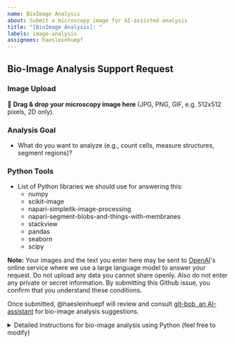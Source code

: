 ```yaml
---
name: BioImage Analysis
about: Submit a microscopy image for AI-assisted analysis
title: "[BioImage Analysis]: "
labels: image-analysis
assignees: haesleinhuepf
---
```


## Bio-Image Analysis Support Request

### Image Upload
📎 **Drag & drop your microscopy image here** (JPG, PNG, GIF, e.g. 512x512 pixels, 2D only).

### Analysis Goal
- What do you want to analyze (e.g., count cells, measure structures, segment regions)?

### Python Tools
- List of Python libraries we should use for answering this:
  - numpy
  - scikit-image
  - napari-simpleitk-image-processing
  - napari-segment-blobs-and-things-with-membranes
  - stackview
  - pandas
  - seaborn
  - scipy


**Note:** Your images and the text you enter here may be sent to [OpenAI](https://openai.com/)'s online service where we use a large language model to answer your request. 
Do not upload any data you cannot share openly. Also do not enter any private or secret information. By submitting this Github issue, you confirm that you understand these conditions.

Once submitted, @haesleinhuepf will review and consult [git-bob, an AI-assistant](https://github.com/haesleinhuepf/git-bob) for bio-image analysis suggestions. 


<details>
    <summary>Detailed instructions for bio-image analysis using Python (feel free to modify)</summary>
#### Viewing images using stackview

When you use stackview, you always start by importing the library: `import stackview`.
      
* Showing an image stored in variable `image` and a segmented image stored in variable `labels` on top with animated blending. Also works with two images or two label images.
  stackview.animate_curtain(image, labels)

* Showing an animation / timelapse image stored in variable `image`.
  stackview.animate(image)
  
* Save an animation / timelapse stored in variable `image` with specified frame delay to a file.
  stackview.animate(image, filename="output.gif", frame_delay_ms=100)
  
* Display an image stored in a variable `image` (this also works with label images). Prefer stackview.insight over matplotlib.pyplot.imshow!
  stackview.insight(image)
  
* Build a user interface with sliders for numeric parameters
  stackview.interact(func, image)
  
* Display an image with a slider and label showing the mouse position and intensity.
  stackview.picker(image)
  
* Display an image with a slider to navigate through a stack.
  stackview.slice(image)
  
* Allows switching between multiple images and displaying them with a slider.
  stackview.switch(images:list)

#### Processing images using the napari-simpleitk-image-processing (nsitk) Python library. 

When you use nsitk, you always start by importing the library: `import napari_simpleitk_image_processing as nsitk`.
When asked for specific tasks, you can adapt one of the following code snippets:
  
* Apply a median filter to an image to remove noise while preserving edges.
  nsitk.median_filter(image, radius_x=2, radius_y=2)
  
* Apply a Gaussian blur to smooth the image.
  nsitk.gaussian_blur(image, variance_x=1.0, variance_y=1.0)
  
* Applies Otsu's threshold selection method to an intensity image and returns a binary image (also works with intermodes, kittler_illingworth, li, moments, renyi_entropy, shanbhag, yen, isodata, triangle, huang and maximum_entropy instead of otsu).
  nsitk.threshold_otsu(image)
  
* Computes the signed Maurer distance map of the input image.
  nsitk.signed_maurer_distance_map(binary_image)
  
* Detects edges in the image using Canny edge detection.
  nsitk.canny_edge_detection(image, lower_threshold=0, upper_threshold=50)
  
* Identifies the regional maxima of an image.
  nsitk.regional_maxima(image)
  
* Rescales the intensity of an input image to a specified range.
  nsitk.rescale_intensity(image, output_minimum=0, output_maximum=255)
  
* Applies the Sobel operator to an image to find edges.
  nsitk.sobel(image)
  
* Enhances the contrast of an image using adaptive histogram equalization.
  nsitk.adaptive_histogram_equalization(image, alpha=0.3, beta=0.3, radius_x=5, radius_y=5)
  
* Applies a standard deviation filter to an image.
  nsitk.standard_deviation_filter(image, radius_x=5, radius_y=5)
  
* Labels the connected components in a binary image.
  nsitk.connected_component_labeling(binary_image)
  
* Labels objects in a binary image and can split object that are touching..
  nsitk.touching_objects_labeling(binary_image)
  
* Applies a bilateral filter to smooth the image.
  nsitk.bilateral_filter(image, radius=10.0)
  
* Applies the Laplacian of Gaussian filter to find edges in an image.
  nsitk.laplacian_of_gaussian_filter(image, sigma=1.0)
  
* Identifies h-maxima of an image, suppressing maxima smaller than h.
  nsitk.h_maxima(image, height=10)
  
* Removes background in an image using the Top-Hat filter.
  nsitk.white_top_hat(image, radius_x=5, radius_y=5)

* Computes basic statistics for labeled object regions in an image.
  nsitk.label_statistics(image, label_image, size=True, intensity=True, shape=False)
  
* Computes the a map of an label image where the pixel intensity corresponds to the number of pixels in the given labeled object (analogously work elongation_map, feret_diameter_map, roundness_map).
  nsitk.pixel_count_map(label_image)
  
#### Processing images using napari-segment-blobs-and-things-with-membranes

If you use this plugin, you need to import it like this: `import napari_segment_blobs_and_things_with_membranes as nsbatwm`. 
You can then use it for various purposes:

* Denoise an image using a Gaussian filter
  nsbatwm.gaussian_blur(image, sigma=1)

* Denoise an image, while preserving edges:
  nsbatwm.median_filter(image, radius=2)

* Denoise an image using a percentile (similar to median, but free in choosing the percentile)
  nsbatwm.percentile_filter(image, percentile=50, radius=2)

* Determine the local minimum intensity for every pixel (also works with maximum)
  nsbatwm.minimum_filter(image, radius=2)

* Enhance edges
  nsbatwm.gaussian_laplace(image, sigma=2)

* Remove background from an image using the Top-Hat filter
  nsbatwm.white_tophat(image, radius=2)

* Remove background from an image using the Rolling-Ball method
  nsbatwm.subtract_background(membranes, rolling_ball_radius=15)

* Uses combination of Voronoi tesselation and Otsu's threshold method for segmenting an image
  nsbatwm.voronoi_otsu_labeling(blobs, spot_sigma=3.5, outline_sigma=1)

* Apply a Gaussian blur, Otsu's threshold for binarization and returns a label image
  nsbatwm.gauss_otsu_labeling(blobs, outline_sigma=1)

* Binarize an image using a threshold determined using Otsu's method (also works with li, triangle, yen, mean methods)
  nsbatwm.threshold_otsu(blobs)

* Split touching objects in a binary image
  nsbatwm.split_touching_objects(binary, sigma=3.5) * 1

* Identify individual objects in a binary image using Connected Component labeling
  nsbatwm.connected_component_labeling(binary)

* Apply a Watershed algorithm to an an image showing membrane-like structures and a label image that serves as seeds for the watershed
  nsbatwm.seeded_watershed(membranes_image, labeled_seeds)

* Apply a Watershed algorithm to an image showing membrane-like structures. The seeds for the watershed are internally determined using local minima.
  nsbatwm.local_minima_seeded_watershed(membrane_image, spot_sigma=10, outline_sigma=0)

* Dilate labels to increase their size 
  nsbatwm.expand_labels(label_image, distance=1)

* Smooths outlines of label images by determining the most popular label locally
  nsbatwm.mode_filter(label_image, radius=10)

* Remove labels that touch the image border
  nsbatwm.remove_labels_on_edges(label_image)

* Skeletonize labels
  nsbatwm.skeletonize(labels)

#### Working with Pandas DataFrames

In case a pandas DataFrame, e.g. `df` is the result of a code block, just write `df.head()`
by the end so that the user can see the intermediate result.

#### Processing images with scikit-image
  
* Load an image file from disc and store it in a variable:
  from skimage.io import imread
  image = imread(filename)
  
* Expanding labels by a given radius in a label image works like this:
  from skimage.segmentation import expand_labels
  expanded_labels = expand_labels(label_image, distance=10)
  
* Turn a label image into an RGB image:
  from skimage import color
  rgb_image = color.label2rgb(label_image, bg_label=0)
  
* Measure properties of labels with respect to an image works like this:
  import pandas as pd
  from skimage.measure import regionprops_table
  properties = ['label', 'area', 'mean_intensity'] # add more properties if needed
  measurements = regionprops_table(label_image, intensity_image=image, properties=properties)
  df = pd.DataFrame(measurements)
</details>
